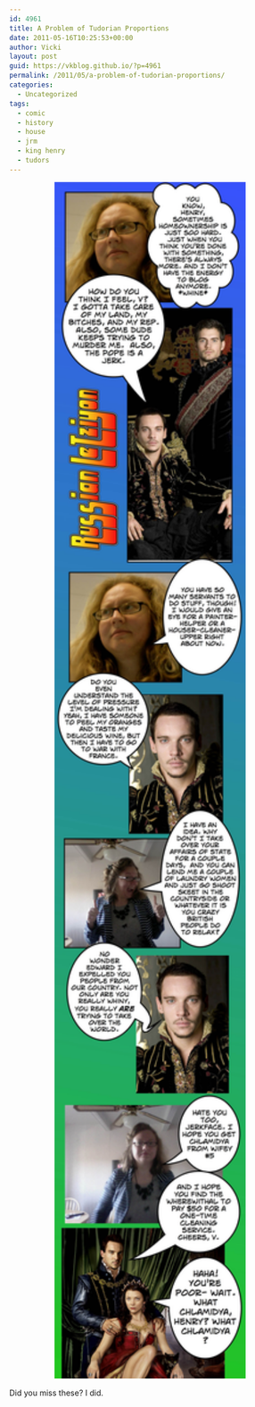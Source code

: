 ```yaml
---
id: 4961
title: A Problem of Tudorian Proportions
date: 2011-05-16T10:25:53+00:00
author: Vicki
layout: post
guid: https://vkblog.github.io/?p=4961
permalink: /2011/05/a-problem-of-tudorian-proportions/
categories:
  - Uncategorized
tags:
  - comic
  - history
  - house
  - jrm
  - king henry
  - tudors
---
```

<p style="text-align: center;">
  <a href="https://raw.githubusercontent.com/vkblog/vkblog.github.io/master/public/img/2011/05/King.jpg"><img class="aligncenter size-full wp-image-4960" title="King" src="https://raw.githubusercontent.com/vkblog/vkblog.github.io/master/public/img/2011/05/King.jpg" alt="" width="343" height="2143" /></a>
</p>

Did you miss these? I did.